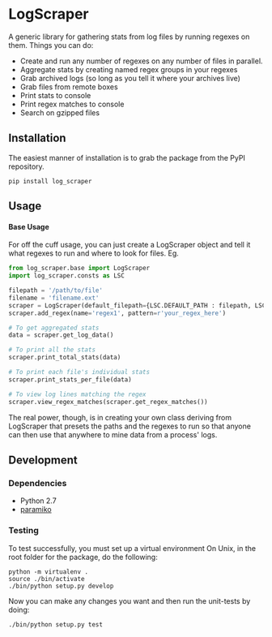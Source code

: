 # LogScraper
A generic library for gathering stats from log files by running regexes on them.
Things you can do:
  * Create and run any number of regexes on any number of files in parallel.
  * Aggregate stats by creating named regex groups in your regexes
  * Grab archived logs (so long as you tell it where your archives live)
  * Grab files from remote boxes
  * Print stats to console
  * Print regex matches to console
  * Search on gzipped files

## Installation
The easiest manner of installation is to grab the package from the PyPI repository.

```
pip install log_scraper
```

## Usage
#### Base Usage
For off the cuff usage, you can just create a LogScraper object and tell it what regexes to run
and where to look for files. Eg.

```python
from log_scraper.base import LogScraper
import log_scraper.consts as LSC

filepath = '/path/to/file'
filename = 'filename.ext'
scraper = LogScraper(default_filepath={LSC.DEFAULT_PATH : filepath, LSC.DEFAULT_FILENAME : filename})
scraper.add_regex(name='regex1', pattern=r'your_regex_here')

# To get aggregated stats
data = scraper.get_log_data()

# To print all the stats
scraper.print_total_stats(data)

# To print each file's individual stats
scraper.print_stats_per_file(data)

# To view log lines matching the regex
scraper.view_regex_matches(scraper.get_regex_matches())
```

The real power, though, is in creating your own class deriving from LogScraper that presets
the paths and the regexes to run so that anyone can then use that anywhere to mine data from
a process' logs.


## Development
### Dependencies
  * Python 2.7
  * [paramiko](http://paramiko-www.readthedocs.org/en/latest/index.html)

### Testing
To test successfully, you must set up a virtual environment
On Unix, in the root folder for the package, do the following:
```
python -m virtualenv .
source ./bin/activate
./bin/python setup.py develop
```

Now you can make any changes you want and then run the unit-tests by doing:

```
./bin/python setup.py test
```
